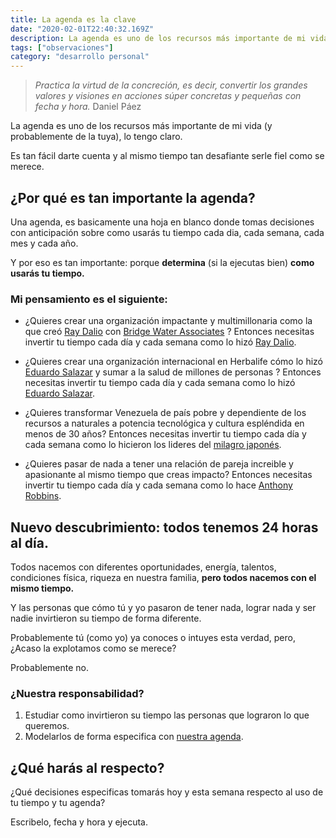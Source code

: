 ```yaml
---
title: La agenda es la clave
date: "2020-02-01T22:40:32.169Z"
description: La agenda es uno de los recursos más importante de mi vida (y probablemente de la tuya), lo tengo claro.
tags: ["observaciones"]
category: "desarrollo personal"
---
```


> _Practica la virtud de la concreción, es decir, convertir los grandes valores y visiones en acciones súper concretas y pequeñas con fecha y hora._ Daniel Páez

La agenda es uno de los recursos más importante de mi vida (y probablemente de la tuya), lo tengo claro.

Es tan fácil darte cuenta y al mismo tiempo tan desafiante serle fiel como se merece.

## ¿Por qué es tan importante la agenda?

Una agenda, es basicamente una hoja en blanco donde tomas decisiones con anticipación sobre como usarás tu tiempo cada dia, cada semana, cada mes y cada año.

Y por eso es tan importante: porque **determina** (si la ejecutas bien) **como usarás tu tiempo.**

### Mi pensamiento es el siguiente: 

- ¿Quieres crear una organización impactante y multimillonaria como la que creó [Ray Dalio](https://www.linkedin.com/in/raydalio) con [Bridge Water Associates](https://www.bridgewater.com/) ? Entonces necesitas invertir tu tiempo cada día y cada semana como lo hizó [Ray Dalio](https://www.linkedin.com/in/raydalio).

- ¿Quieres crear una organización internacional en Herbalife cómo lo hizó [Eduardo Salazar](https://www.youtube.com/watch?v=wZMDcQeOyUQ) y sumar a la salud de millones de personas ? Entonces necesitas invertir tu tiempo cada día y cada semana como lo hizó [Eduardo Salazar](https://www.youtube.com/watch?v=wZMDcQeOyUQ).

- ¿Quieres transformar Venezuela de país pobre y dependiente de los recursos a naturales a potencia tecnológica y cultura espléndida en menos de 30 años?  Entonces necesitas invertir tu tiempo cada día y cada semana como lo hicieron los lideres del [milagro japonés](https://www.lahaine.org/mundo.php/el-milagro-japones-un-triunfo).

- ¿Quieres pasar de nada a tener una relación de pareja increible y apasionante al mismo tiempo que creas impacto? Entonces necesitas invertir tu tiempo cada día y cada semana como lo hace [Anthony Robbins](https://www.tonyrobbins.com/).

## Nuevo descubrimiento: todos tenemos 24 horas al día.

Todos nacemos con diferentes oportunidades, energía, talentos, condiciones física, riqueza en nuestra familia, **pero todos nacemos con  el mismo tiempo.**

Y las personas que cómo tú y yo pasaron de tener nada, lograr nada y ser nadie invirtieron su tiempo de forma diferente.

Probablemente tú (como yo) ya conoces o intuyes esta verdad, pero, ¿Acaso la explotamos como se merece?

Probablemente no.

### ¿Nuestra responsabilidad?

1. Estudiar como invirtieron su tiempo las personas que lograron lo  que queremos.
2. Modelarlos de forma especifica con [nuestra agenda](https://calendar.google.com/).

## ¿Qué harás al respecto?

¿Qué decisiones especificas tomarás hoy y esta semana respecto al uso de tu tiempo y tu agenda?

Escribelo, fecha y hora y ejecuta.
